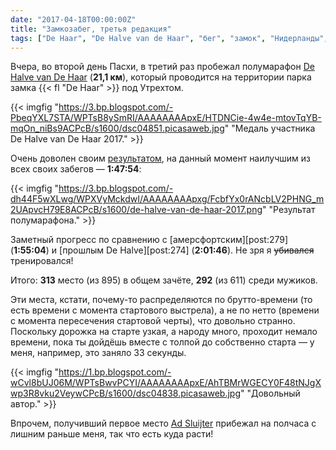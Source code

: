 ```yaml
---
date: "2017-04-18T00:00:00Z"
title: "Замкозабег, третья редакция"
tags: ["De Haar", "De Halve van de Haar", "бег", "замок", "Нидерланды", "полумарафон", "спорт"]
---
```


Вчера, во второй день Пасхи, в третий раз пробежал полумарафон [De Halve van De Haar](http://www.dehalvevandehaar.nl/) (**21,1 км**), который проводится на территории парка замка {{< fl "De Haar" >}} под Утрехтом.

<!--more-->

{{< imgfig "https://3.bp.blogspot.com/-PbeqYXL7STA/WPTsB8ySmRI/AAAAAAAApxE/HTDNCie-4w4e-mtovTqYB-mqOn_niBs9ACPcB/s1600/dsc04851.picasaweb.jpg" "Медаль участника De Halve van De Haar 2017." >}}

Очень доволен своим [результатом](https://evenementen.uitslagen.nl/2017/dehalvevandehaar/details.php?s=380), на данный момент наилучшим из всех своих забегов — **1:47:54**:

{{< imgfig "https://3.bp.blogspot.com/-dh44F5wXLwg/WPXVyMckdwI/AAAAAAAApxg/FcbfYx0rANcbLV2PHNG_m2UApvcH79E8ACPcB/s1600/de-halve-van-de-haar-2017.png" "Результат полумарафона." >}}

Заметный прогресс по сравнению с [амерсфортским][post:279] (**1:55:04**) и [прошлым De Halve][post:274] (**2:01:46**). Не зря я ~~убивался~~ тренировался!

Итого: **313** место (из 895) в общем зачёте, **292** (из 611) среди мужиков.

Эти места, кстати, почему-то распределяются по брутто-времени (то есть времени с момента стартового выстрела), а не по нетто (времени с момента пересечения стартовой черты), что довольно странно. Поскольку дорожка на старте узкая, а народу много, проходит немало времени, пока ты дойдёшь вместе с толпой до собственно старта — у меня, например, это заняло 33 секунды.

{{< imgfig "https://1.bp.blogspot.com/-wCvl8bUJ06M/WPTsBwvPCYI/AAAAAAAApxE/AhTBMrWGECY0F48tNJgXwp3R8vku2VeywCPcB/s1600/dsc04838.picasaweb.jpg" "Довольный автор." >}}

Впрочем, получивший первое место [Ad Sluijter](https://evenementen.uitslagen.nl/2017/dehalvevandehaar/details.php?s=4) прибежал на полчаса с лишним раньше меня, так что есть куда расти!
